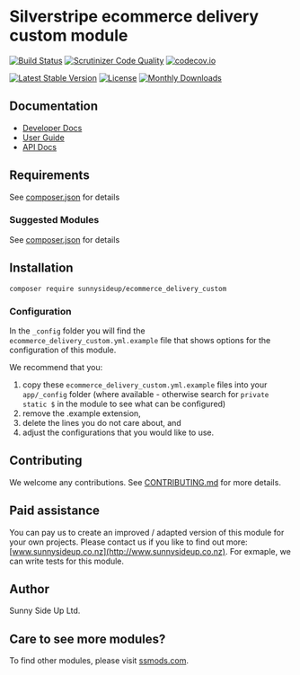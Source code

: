 # Silverstripe ecommerce delivery custom module
[![Build Status](https://travis-ci.org/sunnysideup/silverstripe-ecommerce_delivery_custom.svg?branch=master)](https://travis-ci.org/sunnysideup/silverstripe-ecommerce_delivery_custom)
[![Scrutinizer Code Quality](https://scrutinizer-ci.com/g/sunnysideup/silverstripe-ecommerce_delivery_custom/badges/quality-score.png?b=master)](https://scrutinizer-ci.com/g/sunnysideup/silverstripe-ecommerce_delivery_custom/?branch=master)
[![codecov.io](https://codecov.io/github/sunnysideup/silverstripe-ecommerce_delivery_custom/coverage.svg?branch=master)](https://codecov.io/github/sunnysideup/silverstripe-ecommerce_delivery_custom?branch=master)

[![Latest Stable Version](https://poser.pugx.org/sunnysideup/ecommerce_delivery_custom/version)](https://packagist.org/packages/sunnysideup/ecommerce_delivery_custom)
[![License](https://poser.pugx.org/sunnysideup/ecommerce_delivery_custom/license)](https://packagist.org/packages/sunnysideup/ecommerce_delivery_custom)
[![Monthly Downloads](https://poser.pugx.org/sunnysideup/ecommerce_delivery_custom/d/monthly)](https://packagist.org/packages/sunnysideup/ecommerce_delivery_custom)


## Documentation



 * [Developer Docs](docs/en/INDEX.md)
 * [User Guide](docs/en/userguide.md)
 * [API Docs](http://docs.ssmods.com/sunnysideup/ecommerce_delivery_custom/classes.xhtml)


## Requirements



See [composer.json](composer.json) for details


### Suggested Modules



See [composer.json](composer.json) for details


## Installation


```
composer require sunnysideup/ecommerce_delivery_custom
```

### Configuration



In the `_config` folder you will find the `ecommerce_delivery_custom.yml.example`
file that shows options for the configuration of this module.

We recommend that you:

  1. copy these `ecommerce_delivery_custom.yml.example` files into your
`app/_config` folder (where available - otherwise search for `private static $` in the module to see what can be configured)
  2. remove the .example extension,
  3. delete the lines you do not care about, and
  4. adjust the configurations that you would like to use.


## Contributing



We welcome any contributions. See [CONTRIBUTING.md](CONTRIBUTING.md) for more details.

## Paid assistance



You can pay us to create an improved / adapted version of this module for your own projects.  Please contact us if you like to find out more: [www.sunnysideup.co.nz](http://www.sunnysideup.co.nz).  For exmaple, we can write tests for this module.  

## Author



Sunny Side Up Ltd.


## Care to see more modules?

To find other modules, please visit [ssmods.com](http://ssmods.com/).
